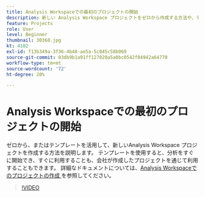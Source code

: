 ```yaml
---
title: Analysis Workspaceでの最初のプロジェクトの開始
description: 新しい Analysis Workspace プロジェクトをゼロから作成する方法や、テンプレートを活用して作成する方法について説明します。
feature: Projects
role: User
level: Beginner
thumbnail: 30368.jpg
kt: 4102
exl-id: f13b349a-3f36-4b48-ae5a-5c045c58b069
source-git-commit: 03db9b1a91ff127020a5a0bc0542f04942a64770
workflow-type: tm+mt
source-wordcount: '72'
ht-degree: 20%

---
```


# Analysis Workspaceでの最初のプロジェクトの開始

ゼロから、またはテンプレートを活用して、新しいAnalysis Workspace プロジェクトを作成する方法を説明します。 テンプレートを使用すると、分析をすぐに開始でき、すぐに利用することも、会社が作成したプロジェクトを通じて利用することもできます。 詳細なドキュメントについては、[Analysis Workspaceでのプロジェクトの作成 ](https://experienceleague.adobe.com/ja/docs/analytics/analyze/analysis-workspace/build-workspace-project/create-projects) を参照してください。

>[!VIDEO](https://video.tv.adobe.com/v/3429815/?quality=12&learn=on&captions=jpn)
